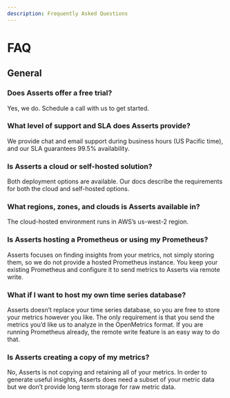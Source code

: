 ```yaml
---
description: Frequently Asked Questions
---
```


# FAQ

## General

### Does Asserts offer a free trial?&#x20;

Yes, we do. Schedule a call with us to get started.&#x20;



### What level of support and SLA does Asserts provide?

We provide chat and email support during business hours (US Pacific time), and our SLA guarantees 99.5% availability.&#x20;



### Is Asserts a cloud or self-hosted solution?&#x20;

Both deployment options are available. Our docs describe the requirements for both the cloud and self-hosted options.&#x20;



### What regions, zones, and clouds is Asserts available in?&#x20;

The cloud-hosted environment runs in AWS’s us-west-2 region.&#x20;



### Is Asserts hosting a Prometheus or using my Prometheus?&#x20;

Asserts focuses on finding insights from your metrics, not simply storing them, so we do not provide a hosted Prometheus instance. You keep your existing Prometheus and configure it to send metrics to Asserts via remote write.&#x20;



### What if I want to host my own time series database?&#x20;

Asserts doesn’t replace your time series database, so you are free to store your metrics however you like. The only requirement is that you send the metrics you’d like us to analyze in the OpenMetrics format. If you are running Prometheus already, the remote write feature is an easy way to do that.&#x20;



### Is Asserts creating a copy of my metrics?

No, Asserts is not copying and retaining all of your metrics. In order to generate useful insights, Asserts does need a subset of your metric data but we don’t provide long term storage for raw metric data.

